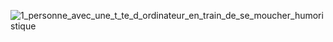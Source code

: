 ![1_personne_avec_une_t_te_d_ordinateur_en_train_de_se_moucher_humoristique](https://github.com/user-attachments/assets/d452a335-0ce3-4a31-acc4-73de4a970fcb)
